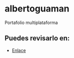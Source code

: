 # albertoguaman

Portafolio multiplataforma

## Puedes revisarlo en:

- [Enlace](https://albertoguaman.com/)
